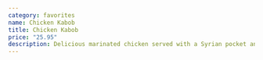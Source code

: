 ```yaml
---
category: favorites
name: Chicken Kabob
title: Chicken Kabob
price: "25.95"
description: Delicious marinated chicken served with a Syrian pocket and greek salad
---
```

